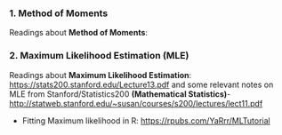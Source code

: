 
### 1. Method of Moments
Readings about **Method of Moments**:

### 2. Maximum Likelihood Estimation (MLE)
Readings about **Maximum Likelihood Estimation**: https://stats200.stanford.edu/Lecture13.pdf and some relevant notes on MLE from Stanford/Statistics200 **(Mathematical Statistics)**- http://statweb.stanford.edu/~susan/courses/s200/lectures/lect11.pdf
* Fitting Maximum likelihood in R: https://rpubs.com/YaRrr/MLTutorial

